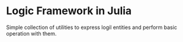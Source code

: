 # Logic Framework in Julia

Simple collection of utilities to express logil entities and perform basic operation with them.
